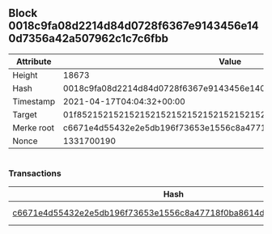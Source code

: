 ## Block 0018c9fa08d2214d84d0728f6367e9143456e140d7356a42a507962c1c7c6fbb

Attribute | Value
--- | ---
Height | 18673
Hash | 0018c9fa08d2214d84d0728f6367e9143456e140d7356a42a507962c1c7c6fbb
Timestamp | 2021-04-17T04:04:32+00:00
Target | 01f8521521521521521521521521521521521521521521521521521521521521
Merke root | c6671e4d55432e2e5db196f73653e1556c8a47718f0ba8614d7f37a40171474d
Nonce | 1331700190

```

```

### Transactions

Hash | Amount
--- | ---
[c6671e4d55432e2e5db196f73653e1556c8a47718f0ba8614d7f37a40171474d](c6671e4d55432e2e5db196f73653e1556c8a47718f0ba8614d7f37a40171474d.md) | 10.00000000 SKEPTI 
